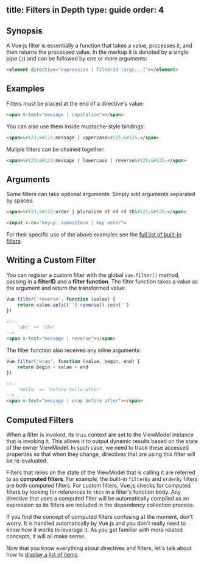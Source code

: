 title: Filters in Depth
type: guide
order: 4
---

## Synopsis

A Vue.js filter is essentially a function that takes a value, processes it, and then returns the processed value. In the markup it is denoted by a single pipe (`|`) and can be followed by one or more arguments:

``` html
<element directive="expression | filterId [args...]"></element>
```

## Examples

Filters must be placed at the end of a directive's value:

``` html
<span v-text="message | capitalize"></span>
```

You can also use them inside mustache-style bindings:

``` html
<span>&#123;&#123;message | uppercase&#125;&#125;</span>
```

Muliple filters can be chained together:

``` html
<span>&#123;&#123;message | lowercase | reverse&#125;&#125;</span>
```

## Arguments

Some filters can take optional arguments. Simply add arguments separated by spaces:

``` html
<span>&#123;&#123;order | pluralize st nd rd th&#125;&#125;</span>
```

``` html
<input v-on="keyup: submitForm | key enter">
```

For their specific use of the above examples see the [full list of built-in filters](/api/filters.html).

## Writing a Custom Filter

You can register a custom filter with the global `Vue.filter()` method, passing in a **filterID** and a **filter function**. The filter function takes a value as the argument and return the transformed value:

``` js
Vue.filter('reverse', function (value) {
    return value.split('').reverse().join('')
})
```

``` html
<!--
    'abc' => 'cba'
-->
<span v-text="message | reverse"></span>
```

The filter function also receives any inline arguments:

``` js
Vue.filter('wrap', function (value, begin, end) {
    return begin + value + end
})
```

``` html
<!--
    'hello' => 'before hello after'
-->
<span v-text="message | wrap before after"></span>
```

## Computed Filters

When a filter is invoked, its `this` context are set to the ViewModel instance that is invoking it. This allows it to output dynamic results based on the state of the owner ViewModel. In such case, we need to track these accessed properties so that when they change, directives that are using this filter will be re-evaluated.

Filters that relies on the state of the ViewModel that is calling it are referred to as **computed filters**. For example, the built-in `filterBy` and `orderBy` filters are both computed filters. For custom filters, Vue.js checks for computed filters by looking for references to `this` in a filter's function body. Any directive that uses a computed filter will be automatically compiled as an expression so its filters are included in the dependency collection process.

If you find the concept of computed filters confusing at the moment, don't worry. It is handled automatically by Vue.js and you don't really need to know how it works to leverage it. As you get familiar with more related concepts, it will all make sense.

Now that you know everything about directives and filters, let's talk about how to [display a list of items](/guide/list.html).